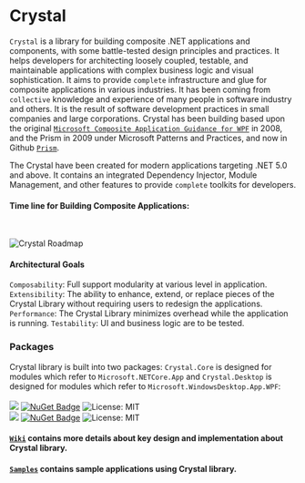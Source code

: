 # Crystal

```Crystal``` is a library for building composite .NET applications and components, with some battle-tested design principles and practices. It helps developers for architecting loosely coupled, testable, and maintainable applications with complex business logic and visual sophistication. It aims to provide ```complete``` infrastructure and glue for composite applications in various industries. It has been coming from ```collective``` knowledge and experience of many people in software industry and others. It is the result of software development practices in small companies and large corporations. Crystal has been building based upon the original <a href="https://www.microsoft.com/en-us/download/details.aspx?id=22379">```Microsoft Composite Application Guidance for WPF```</a> in 2008, and the Prism in 2009 under Microsoft Patterns and Practices, and now in Github <a href="https://github.com/prism">```Prism```</a>.

The Crystal have been created for modern applications targeting .NET 5.0 and above. It contains an integrated Dependency Injector, Module Management, and other features to provide ```complete``` toolkits for developers.
<br/>

#### Time line for Building Composite Applications: ####
<br/>

![Crystal Roadmap](https://github.com/jinhuca/Crystal/blob/master/Documentation/Crystal%20TimeLine.svg)
<br/>

#### Architectural Goals
`Composability`: Full support modularity at various level in application.
`Extensibility`: The ability to enhance, extend, or replace pieces of the Crystal Library without requiring users to redesign the applications.
`Performance`: The Crystal Library minimizes overhead while the application is running.
`Testability`: UI and business logic are to be tested.

### Packages ###
Crystal library is built into two packages: `Crystal.Core` is designed for modules which refer to ```Microsoft.NETCore.App``` and `Crystal.Desktop` is designed for modules which refer to ```Microsoft.WindowsDesktop.App.WPF```:</br></br>
<a href="https://www.nuget.org/packages/Crystal.Core/">![](https://img.shields.io/badge/Crystal-Core-red)</a> [![NuGet Badge](https://buildstats.info/nuget/Crystal.Core)](https://www.nuget.org/packages/Crystal.Core/) ![License: MIT](https://img.shields.io/badge/license-MIT-blue) </br>
<a href="https://www.nuget.org/packages/Crystal.Desktop/">![](https://img.shields.io/badge/Crystal-Desktop-red)</a> [![NuGet Badge](https://buildstats.info/nuget/Crystal.Desktop)](https://www.nuget.org/packages/Crystal.Desktop/) ![License: MIT](https://img.shields.io/badge/license-MIT-blue)

#### [`Wiki`](https://github.com/jinhuca/Crystal/wiki) contains more details about key design and implementation about Crystal library.
#### [`Samples`](https://github.com/jinhuca/Crystal.Samples) contains sample applications using Crystal library.
